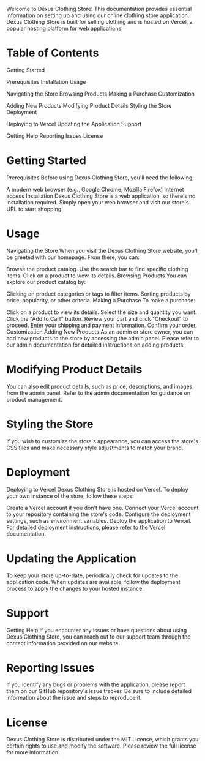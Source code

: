Welcome to Dexus Clothing Store! This documentation provides essential information on setting up and using our online clothing store application. Dexus Clothing Store is built for selling clothing and is hosted on Vercel, a popular hosting platform for web applications.

# Table of Contents
Getting Started

Prerequisites
Installation
Usage

Navigating the Store
Browsing Products
Making a Purchase
Customization

Adding New Products
Modifying Product Details
Styling the Store
Deployment

Deploying to Vercel
Updating the Application
Support

Getting Help
Reporting Issues
License

# Getting Started
Prerequisites
Before using Dexus Clothing Store, you'll need the following:

A modern web browser (e.g., Google Chrome, Mozilla Firefox)
Internet access
Installation
Dexus Clothing Store is a web application, so there's no installation required. Simply open your web browser and visit our store's URL to start shopping!

# Usage
Navigating the Store
When you visit the Dexus Clothing Store website, you'll be greeted with our homepage. From there, you can:

Browse the product catalog.
Use the search bar to find specific clothing items.
Click on a product to view its details.
Browsing Products
You can explore our product catalog by:

Clicking on product categories or tags to filter items.
Sorting products by price, popularity, or other criteria.
Making a Purchase
To make a purchase:

Click on a product to view its details.
Select the size and quantity you want.
Click the "Add to Cart" button.
Review your cart and click "Checkout" to proceed.
Enter your shipping and payment information.
Confirm your order.
Customization
Adding New Products
As an admin or store owner, you can add new products to the store by accessing the admin panel. Please refer to our admin documentation for detailed instructions on adding products.

# Modifying Product Details
You can also edit product details, such as price, descriptions, and images, from the admin panel. Refer to the admin documentation for guidance on product management.

# Styling the Store
If you wish to customize the store's appearance, you can access the store's CSS files and make necessary style adjustments to match your brand.

# Deployment
Deploying to Vercel
Dexus Clothing Store is hosted on Vercel. To deploy your own instance of the store, follow these steps:

Create a Vercel account if you don't have one.
Connect your Vercel account to your repository containing the store's code.
Configure the deployment settings, such as environment variables.
Deploy the application to Vercel.
For detailed deployment instructions, please refer to the Vercel documentation.

# Updating the Application
To keep your store up-to-date, periodically check for updates to the application code. When updates are available, follow the deployment process to apply the changes to your hosted instance.

# Support
Getting Help
If you encounter any issues or have questions about using Dexus Clothing Store, you can reach out to our support team through the contact information provided on our website.

# Reporting Issues
If you identify any bugs or problems with the application, please report them on our GitHub repository's issue tracker. Be sure to include detailed information about the issue and steps to reproduce it.

# License
Dexus Clothing Store is distributed under the MIT License, which grants you certain rights to use and modify the software. Please review the full license for more information.

